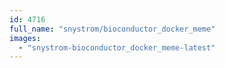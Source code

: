 ```yaml
---
id: 4716
full_name: "snystrom/bioconductor_docker_meme"
images: 
  - "snystrom-bioconductor_docker_meme-latest"
---
```

